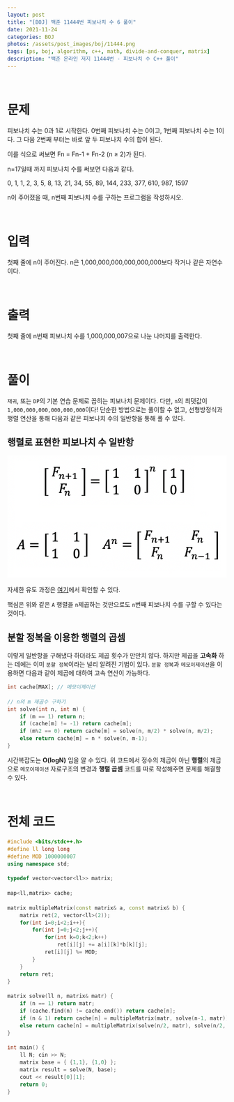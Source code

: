```yaml
---
layout: post
title: "[BOJ] 백준 11444번 피보나치 수 6 풀이"
date: 2021-11-24
categories: BOJ
photos: /assets/post_images/boj/11444.png
tags: [ps, boj, algorithm, c++, math, divide-and-conquer, matrix]
description: "백준 온라인 저지 11444번 - 피보나치 수 C++ 풀이"
---
```


<br>

# 문제

피보나치 수는 0과 1로 시작한다. 0번째 피보나치 수는 0이고, 1번째 피보나치 수는 1이다. 그 다음 2번째 부터는 바로 앞 두 피보나치 수의 합이 된다.

이를 식으로 써보면 Fn = Fn-1 + Fn-2 (n ≥ 2)가 된다.

n=17일때 까지 피보나치 수를 써보면 다음과 같다.

0, 1, 1, 2, 3, 5, 8, 13, 21, 34, 55, 89, 144, 233, 377, 610, 987, 1597

n이 주어졌을 때, n번째 피보나치 수를 구하는 프로그램을 작성하시오.

<br>

# 입력

첫째 줄에 n이 주어진다. n은 1,000,000,000,000,000,000보다 작거나 같은 자연수이다.

<br>

# 출력

첫째 줄에 n번째 피보나치 수를 1,000,000,007으로 나눈 나머지를 출력한다.

<br>

# 풀이

`재귀`, 또는 `DP`의 기본 연습 문제로 꼽히는 피보나치 문제이다. 다만, `n`의 최댓값이 `1,000,000,000,000,000,000`이다! 단순한 방법으로는 풀이할 수 없고, 선형방정식과 행렬 연산을 통해 다음과 같은 피보나치 수의 일반항을 통해 풀 수 있다.

## 행렬로 표현한 피보나치 수 일반항

![fibo](assets/images/boj/../../../../assets/post_images/boj/11444_1.png)

자세한 유도 과정은 [여기](https://st-lab.tistory.com/252)에서 확인할 수 있다.

핵심은 위와 같은 `A` 행렬을 `n`제곱하는 것만으로도 `n`번째 피보나치 수를 구할 수 있다는 것이다.

## 분할 정복을 이용한 행렬의 곱셈

이렇게 일반항을 구해냈다 하더라도 제곱 횟수가 만만치 않다. 하지만 제곱을 **고속화** 하는 데에는 이미 `분할 정복`이라는 널리 알려진 기법이 있다. `분할 정복`과 `메모이제이션`을 이용하면 다음과 같이 제곱에 대하여 고속 연산이 가능하다.

```c++
int cache[MAX]; // 메모이제이션

// n의 m 제곱수 구하기
int solve(int n, int m) {
    if (m == 1) return n;
    if (cache[m] != -1) return cache[m];
    if (m%2 == 0) return cache[m] = solve(n, m/2) * solve(n, m/2);
    else return cache[m] = n * solve(n, m-1);
}
```

시간복잡도는 **O(logN)** 임을 알 수 있다. 위 코드에서 정수의 제곱이 아닌 **행렬**의 제곱으로 `메모이제이션` 자료구조의 변경과 **행렬 곱셈** 코드를 따로 작성해주면 문제를 해결할 수 있다.

<br>

# 전체 코드

```c++
#include <bits/stdc++.h>
#define ll long long
#define MOD 1000000007
using namespace std;

typedef vector<vector<ll>> matrix;

map<ll,matrix> cache;

matrix multipleMatrix(const matrix& a, const matrix& b) {
    matrix ret(2, vector<ll>(2));
    for(int i=0;i<2;i++){
        for(int j=0;j<2;j++){
            for(int k=0;k<2;k++)
                ret[i][j] += a[i][k]*b[k][j];
            ret[i][j] %= MOD;
        }
    }
    return ret;
}

matrix solve(ll n, matrix& matr) {
    if (n == 1) return matr;
    if (cache.find(n) != cache.end()) return cache[n];
    if (n & 1) return cache[n] = multipleMatrix(matr, solve(n-1, matr));
    else return cache[n] = multipleMatrix(solve(n/2, matr), solve(n/2, matr));
}

int main() {
    ll N; cin >> N;
    matrix base = { {1,1}, {1,0} };
    matrix result = solve(N, base);
    cout << result[0][1];
    return 0;
}
```